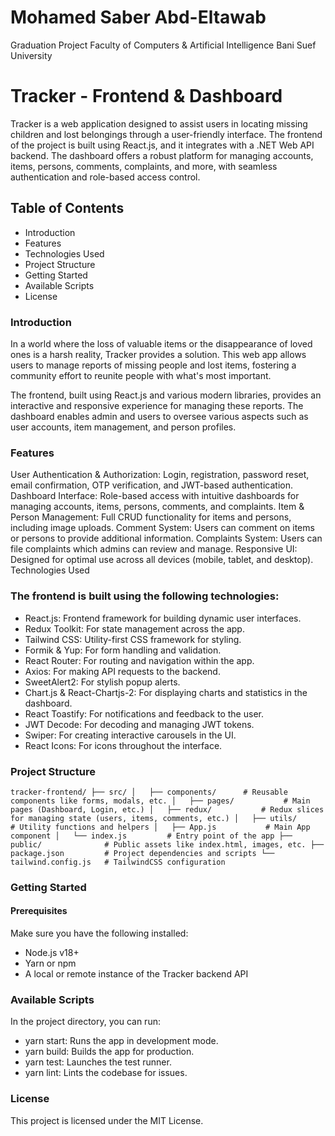# Mohamed Saber Abd-Eltawab

Graduation Project Faculty of Computers & Artificial Intelligence Bani Suef University

# Tracker - Frontend & Dashboard
Tracker is a web application designed to assist users in locating missing children and lost belongings through a user-friendly interface. The frontend of the project is built using React.js, and it integrates with a .NET Web API backend. The dashboard offers a robust platform for managing accounts, items, persons, comments, complaints, and more, with seamless authentication and role-based access control.

## Table of Contents

- Introduction
- Features
- Technologies Used
- Project Structure
- Getting Started
- Available Scripts
- License

### Introduction
In a world where the loss of valuable items or the disappearance of loved ones is a harsh reality, Tracker provides a solution. This web app allows users to manage reports of missing people and lost items, fostering a community effort to reunite people with what's most important.

The frontend, built using React.js and various modern libraries, provides an interactive and responsive experience for managing these reports. The dashboard enables admin and users to oversee various aspects such as user accounts, item management, and person profiles.

### Features
User Authentication & Authorization: Login, registration, password reset, email confirmation, OTP verification, and JWT-based authentication.
Dashboard Interface: Role-based access with intuitive dashboards for managing accounts, items, persons, comments, and complaints.
Item & Person Management: Full CRUD functionality for items and persons, including image uploads.
Comment System: Users can comment on items or persons to provide additional information.
Complaints System: Users can file complaints which admins can review and manage.
Responsive UI: Designed for optimal use across all devices (mobile, tablet, and desktop).
Technologies Used

### The frontend is built using the following technologies:
- React.js: Frontend framework for building dynamic user interfaces.
- Redux Toolkit: For state management across the app.
- Tailwind CSS: Utility-first CSS framework for styling.
- Formik & Yup: For form handling and validation.
- React Router: For routing and navigation within the app.
- Axios: For making API requests to the backend.
- SweetAlert2: For stylish popup alerts.
- Chart.js & React-Chartjs-2: For displaying charts and statistics in the dashboard.
- React Toastify: For notifications and feedback to the user.
- JWT Decode: For decoding and managing JWT tokens.
- Swiper: For creating interactive carousels in the UI.
- React Icons: For icons throughout the interface.

### Project Structure
`tracker-frontend/
├── src/
│   ├── components/      # Reusable components like forms, modals, etc.
│   ├── pages/           # Main pages (Dashboard, Login, etc.)
│   ├── redux/           # Redux slices for managing state (users, items, comments, etc.)
│   ├── utils/           # Utility functions and helpers
│   ├── App.js           # Main App component
│   └── index.js         # Entry point of the app
├── public/              # Public assets like index.html, images, etc.
├── package.json         # Project dependencies and scripts
└── tailwind.config.js   # TailwindCSS configuration`


### Getting Started
#### Prerequisites
Make sure you have the following installed:

- Node.js v18+
- Yarn or npm
- A local or remote instance of the Tracker backend API

### Available Scripts
In the project directory, you can run:

- yarn start: Runs the app in development mode.
- yarn build: Builds the app for production.
- yarn test: Launches the test runner.
- yarn lint: Lints the codebase for issues.

### License
This project is licensed under the MIT License.